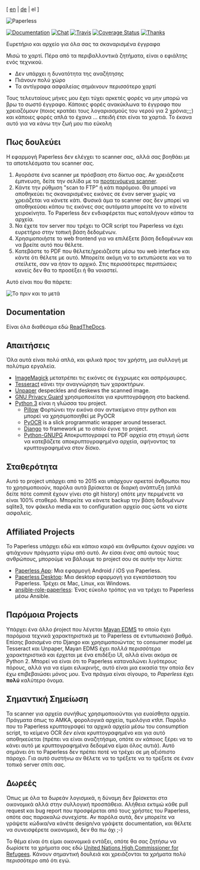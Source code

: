 [ [en](README.md) | [de](README-de.md) | el ]

![Paperless](https://raw.githubusercontent.com/the-paperless-project/paperless/master/src/paperless/static/paperless/img/logo-dark.png)

[![Documentation](https://readthedocs.org/projects/paperless/badge/?version=latest)](https://paperless.readthedocs.org/) [![Chat](https://badges.gitter.im/the-paperless-project/paperless.svg)](https://gitter.im/danielquinn/paperless) [![Travis](https://travis-ci.org/the-paperless-project/paperless.svg?branch=master)](https://travis-ci.org/the-paperless-project/paperless) [![Coverage Status](https://coveralls.io/repos/github/the-paperless-project/paperless/badge.svg?branch=master)](https://coveralls.io/github/the-paperless-project/paperless?branch=master) [![Thanks](https://img.shields.io/badge/THANKS-md-ff69b4.svg)](https://github.com/the-paperless-project/paperless/blob/master/THANKS.md)

Ευρετήριο και αρχείο για όλα σας τα σκαναρισμένα έγγραφα

Μισώ το χαρτί. Πέρα από τα περιβαλλοντικά ζητήματα, είναι ο εφιάλτης ενός τεχνικού.

* Δεν υπάρχει η δυνατότητα της αναζήτησης
* Πιάνουν πολύ χώρο
* Τα αντίγραφα ασφαλείας σημάινουν περισσότερο χαρτί

Τους τελευταίους μήνες μου έχει τύχει αρκετές φορές να μην μπορώ να βρω το σωστό έγγραφο. Κάποιες φορές ανακύκλωνα το έγγραφο που χρειαζόμουν (ποιος κρατάει τους λογαριασμούς του νερού για 2 χρόνια;;;) και κάποιες φορές απλά το έχανα ... επειδή έτσι είναι τα χαρτιά. Το έκανα αυτό για να κάνω την ζωή μου πιο εύκολη


## Πως δουλεύει

Η εφαρμογή Paperless δεν ελέγχει το scanner σας, αλλά σας βοηθάει με τα αποτελέσματα του scanner σας.

1. Αγοράστε ένα scanner με πρόσβαση στο δίκτυο σας.  Αν χρειάζεστε έμπνευση, δείτε την σελίδα με τα [προτεινόμενα scanner](https://paperless.readthedocs.io/en/latest/scanners.html).
2. Κάντε την ρύθμιση "scan to FTP" ή κάτι παρόμοιο. Θα μπορεί να αποθηκεύει τις σκαναρισμένες εικόνες σε έναν server χωρίς να χρειάζεται να κάνετε κάτι. Φυσικά άμα το scanner σας δεν μπορεί να αποθηκεύσει κάπου τις εικόνες σας αυτόματα μπορείτε να το κάνετε χειροκίνητα. Το Paperless δεν ενδιαφέρεται πως καταλήγουν κάπου τα αρχεία.
3. Να έχετε τον server που τρέχει το OCR script του Paperless να έχει ευρετήριο στην τοπική βάση δεδομένων.
4. Χρησιμοποιήστε το web frontend για να επιλέξετε βάση δεδομένων και να βρείτε αυτό που θέλετε.
5. Κατεβάστε το PDF που θέλετε/χρειάζεστε μέσω του web interface και κάντε ότι θέλετε με αυτό. Μπορείτε ακόμη να το εκτυπώσετε και να το στείλετε, σαν να ήταν το αρχικό. Στις περισσότερες περιπτώσεις κανείς δεν θα το προσέξει ή θα νοιαστεί.

Αυτό είναι που θα πάρετε:

![Το πριν και το μετά](https://raw.githubusercontent.com/the-paperless-project/paperless/master/docs/_static/screenshot.png)


## Documentation

Είναι όλα διαθέσιμα εδώ [ReadTheDocs](https://paperless.readthedocs.org/).


## Απαιτήσεις

Όλα αυτά είναι πολύ απλά, και φιλικά προς τον χρήστη, μια συλλογή με πολύτιμα εργαλεία.

* [ImageMagick](http://imagemagick.org/) μετατρέπει τις εικόνες σε έγχρωμες και ασπρόμαυρες.
* [Tesseract](https://github.com/tesseract-ocr) κάνει την αναγνώρηση των χαρακτήρων.
* [Unpaper](https://github.com/unpaper/unpaper) despeckles and deskews the scanned image.
* [GNU Privacy Guard](https://gnupg.org/) χρησιμοποιείται για κρυπτογράφηση στο backend.
* [Python 3](https://python.org/) είναι η γλώσσα του project.
  * [Pillow](https://pypi.python.org/pypi/pillowfight/) Φορτώνει την εικόνα σαν αντικείμενο στην python και μπορεί να χρησιμοποιηθεί με PyOCR
  * [PyOCR](https://github.com/jflesch/pyocr) is a slick programmatic wrapper around tesseract.
  * [Django](https://www.djangoproject.com/) το framework με το οποίο έγινε το project.
  * [Python-GNUPG](http://pythonhosted.org/python-gnupg/) Αποκρυπτογραφεί τα PDF αρχεία στη στιγμή ώστε να κατεβάζετε αποκρυπτογραφημένα αρχεία, αφήνοντας τα κρυπτογραφημένα στον δίσκο.


## Σταθερότητα

Αυτό το project υπάρχει από το 2015 και υπάρχουν αρκετοί άνθρωποι που το χρησιμοποιούν, παρόλα αυτά βρίσκεται σε διαρκή ανάπτυξη (απλά δείτε πότε commit έχουν γίνει στο git history) οπότε μην περιμένετε να είναι 100% σταθερό. Μπορείτε να κάνετε backup την βάση δεδομένων sqlite3, τον φάκελο media και το configuration αρχείο σας ώστε να είστε ασφαλείς.


## Affiliated Projects

Το Paperless υπάρχει εδώ και κάποιο καιρό και άνθρωποι έχουν αρχίσει να φτιάχνουν πράγματα γύρω από αυτό. Αν είσαι ένας από αυτούς τους ανθρώπους, μπορούμε να βάλουμε το project σου σε αυτήν την λίστα:

* [Paperless App](https://github.com/bauerj/paperless_app): Μια εφαρμογή Android / iOS για Paperless.
* [Paperless Desktop](https://github.com/thomasbrueggemann/paperless-desktop): Μια desktop εφαρμογή για εγκατάσταση του Paperless.  Τρέχει σε Mac, Linux, και Windows.
* [ansible-role-paperless](https://github.com/ovv/ansible-role-paperless): Ένας εύκολο τρόπος για να τρέχει το Paperless μέσω Ansible.


## Παρόμοια Projects

Υπάρχει ένα άλλο ṕroject που λέγεται [Mayan EDMS](https://mayan.readthedocs.org/en/latest/) το οποίο έχει παρόμοια τεχνικά χαρακτηριστικά με το Paperless σε εντυπωσιακό βαθμό.  Επίσης βασισμένο στο Django και χρησιμοποιώντας το consumer model με Tesseract και Unpaper, Mayan EDMS έχει *πολλά* περισσότερα χαρακτηριστικά και έρχεται με ένα επιδέξιο UI, αλλά είναι ακόμα σε Python 2. Μπορεί να είναι ότι το Paperless καταναλώνει λιγότερους πόρους, αλλά για να είμαι ειλικρινής, αυτό είναι μια εικασία την οποία δεν έχω επιβεβαιώσει μόνος μου.  Ένα πράγμα είναι σίγουρο, το *Paperless* έχει **πολύ** καλύτερο όνομα.


## Σημαντική Σημείωση

Τα scanner για αρχεία συνήθως χρησιμοποιούνται για ευαίσθητα αρχεία. Πράγματα όπως το ΑΜΚΑ, φορολογικά αρχεία, τιμολόγια κτλπ. Παρόλο που το Paperless κρυπτογραφεί τα αρχικά αρχεία μέσω του consumption script, το κείμενο OCR *δεν είναι* κρυπτογραφημένο και για αυτό αποθηκεύεται (πρέπει να είναι αναζητήσιμο, οπότε αν κάποιος ξέρει να το κάνει αυτό με κρυπτογραφημένα δεδομένα είμαι όλος αυτιά). Αυτό σημάνει ότι το Paperless δεν πρέπει ποτέ να τρέχει σε μη αξιόπιστο πάροχο. Για αυτό συστήνω αν θέλετε να το τρέξετε να το τρέξετε σε έναν τοπικό server σπίτι σας.


## Δωρεές

Όπως με όλα τα δωρεάν λογισμικά, η δύναμη δεν βρίσκεται στα οικονομικά αλλά στην συλλογική προσπάθεια. Αλήθεια εκτιμώ κάθε pull request και bug report που προσφέρεται από τους χρήστες του Paperless, οπότε σας παρακαλώ συνεχίστε. Αν παρόλα αυτά, δεν μπορείτε να γράψετε κώδικα/να κάνέτε design/να γράψετε documentation, και θέλετε να συνεισφέρετε οικονομικά, δεν θα πω όχι ;-)

Το θέμα είναι ότι είμαι οικονομικά εντάξει, οπότε θα σας ζητήσω να δωρίσετε τα χρήματα σας εδώ [United Nations High Commissioner for Refugees](https://donate.unhcr.org/int-en/general). Κάνουν σημαντική δουλειά και χρειάζονται τα χρήματα πολύ περισσότερο από ότι εγώ.
